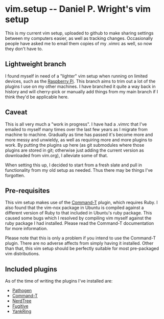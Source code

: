 # vim.setup -- Daniel P. Wright's vim setup

This is my current vim setup, uploaded to github to make sharing settings
between my computers easier, as well as tracking changes.  Occasionally people
have asked me to email them copies of my .vimrc as well, so now they don't have
to.

## Lightweight branch

I found myself in need of a "lighter" vim setup when running on limited devices,
such as the [Raspberry Pi](http://www.raspberrypi.org).  This branch aims to
trim out a lot of the plugins I use on my other machines.  I have branched it
quite a way back in history and will cherry-pick or manually add things from my
main branch if I think they'd be applicable here.

## Caveat

This is all very much a "work in progress".  I have had a .vimrc that I've
emailed to myself many times over the last few years as I migrate from machine
to machine.  Gradually as time has passed it's become more and more messy and
unwieldy, as well as requiring more and more plugins to work.  By putting the
plugins up here (as git submodules where those plugins are stored in git;
otherwise just adding the current version as downloaded from vim.org), I
alleviate some of that.

When setting this up, I decided to start from a fresh slate and pull in
functionality from my old setup as needed.  Thus there may be things I've
forgotten.

## Pre-requisites

This vim setup makes use of the
[Command-T](https://github.com/wincent/Command-T) plugin, which requires Ruby.
I also found that the vim-nox package in Ubuntu is compiled against a different
version of Ruby to that included in Ubuntu's ruby package.  This caused some
bugs which I resolved by compiling vim myself against the ruby package I had
installed.  Please read the Command-T documentation for more information.

Please note that this is only a problem if you intend to use the Command-T
plugin.  There are no adverse affects from simply having it installed.  Other
than that, this vim setup should be perfectly suitable for most pre-packaged vim
distributions.

## Included plugins

As of the time of writing the plugins I've installed are:

* [Pathogen](https://github.com/tpope/vim-pathogen)
* [Command-T](https://github.com/wincent/Command-T)
* [NerdTree](http://github.com/scrooloose/nerdtree)
* [Fugitive](http://github.com/tpope/vim-fugitive)
* [YankRing](http://www.vim.org/scripts/script.php?script_id=1234)
